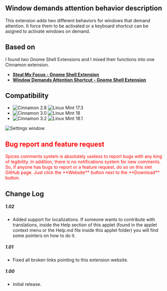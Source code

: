 ## Window demands attention behavior description

This extension adds two different behaviors for windows that demand attention. It force them to be activated or a keyboard shortcut can be asigned to activate windows on demand.

## Based on
I found two Gnome Shell Extensions and I mixed their functions into one Cinnamon extension.

- [**Steal My Focus - Gnome Shell Extension**](https://github.com/v-dimitrov/gnome-shell-extension-stealmyfocus)
- [**Window Demands Attention Shortcut - Gnome Shell Extension**](https://github.com/awamper/window-demands-attention-shortcut)

## Compatibility

- ![Cinnamon 2.8](https://cdn.rawgit.com/Odyseus/CinnamonTools/master/0MiscFiles/MyBadges/Cinnamon-2.8.svg) ![Linux Mint 17.3](https://cdn.rawgit.com/Odyseus/CinnamonTools/master/0MiscFiles/MyBadges/Linux_Mint-17.3.svg)
- ![Cinnamon 3.0](https://cdn.rawgit.com/Odyseus/CinnamonTools/master/0MiscFiles/MyBadges/Cinnamon-3.0.svg) ![Linux Mint 18](https://cdn.rawgit.com/Odyseus/CinnamonTools/master/0MiscFiles/MyBadges/Linux_Mint-18.svg)
- ![Cinnamon 3.2](https://cdn.rawgit.com/Odyseus/CinnamonTools/master/0MiscFiles/MyBadges/Cinnamon-3.2.svg) ![Linux Mint 18.1](https://cdn.rawgit.com/Odyseus/CinnamonTools/master/0MiscFiles/MyBadges/Linux_Mint-18.1.svg)

![Settings window](https://raw.githubusercontent.com/Odyseus/CinnamonTools/master/Extensions/0dyseus%40WindowDemandsAttentionBehavior/screenshot.png "Settings window")

<h2 style="color:red;"> Bug report and feature request</h2>
<span style="color:red;">
Spices comments system is absolutely useless to report bugs with any king of legibility. In addition, there is no notifications system for new comments. So, if anyone has bugs to report or a feature request, do so on this xlet GitHub page. Just click the **Website** button next to the **Download** button.
</span>

## Change Log

##### 1.02
- Added support for localizations. If someone wants to contribute with translations, inside the Help section of this applet (found in the applet context menu or the Help.md file inside this applet folder) you will find some pointers on how to do it.

##### 1.01
- Fixed all broken links pointing to this extension website.

##### 1.00
- Initial release.
